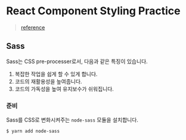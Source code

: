 # React Component Styling Practice
> [reference](https://velog.io/@velopert/react-component-styling)
## Sass
Sass는 CSS pre-processer로서, 다음과 같은 특징이 있습니다.
1. 복잡한 작업을 쉽게 할 수 있게 합니다.
2. 코드의 재활용성을 높여줍니다.
3. 코드의 가독성을 높여 유지보수가 쉬워집니다.


### 준비
Sass를 CSS로 변화시켜주는 `node-sass` 모듈을 설치합니다.
```
$ yarn add node-sass
```